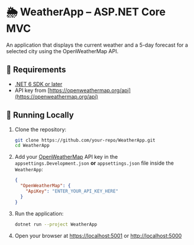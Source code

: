 # 🌦️ WeatherApp – ASP.NET Core MVC

An application that displays the current weather and a 5-day forecast for a selected city using the OpenWeatherMap API.

## 🔧 Requirements

- [.NET 6 SDK or later](https://dotnet.microsoft.com/en-us/download)
- API key from [https://openweathermap.org/api](https://openweathermap.org/api)

## 🚀 Running Locally

1. Clone the repository:

   ```bash
   git clone https://github.com/your-repo/WeatherApp.git
   cd WeatherApp
   ```

2. Add your [OpenWeatherMap](https://openweathermap.org/api) API key in the `appsettings.Development.json` **or** `appsettings.json` file inside the `WeatherApp`:
   ```json
   {
     "OpenWeatherMap": {
       "ApiKey": "ENTER_YOUR_API_KEY_HERE"
     }
   }
   ```


3. Run the application:

   ```bash
   dotnet run --project WeatherApp
   ```

4. Open your browser at [https://localhost:5001](https://localhost:5001) or [http://localhost:5000](http://localhost:5000)